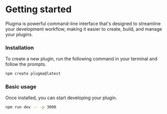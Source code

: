 # Getting started

Plugma is powerful command-line interface that's designed to streamline your development workflow, making it easier to create, build, and manage your plugins.

### Installation

To create a new plugin, run the following command in your terminal and follow the prompts.

```bash
npm create plugma@latest
```

### Basic usage

Once installed, you can start developing your plugin.

```bash
npm run dev -- -p 3000
```

